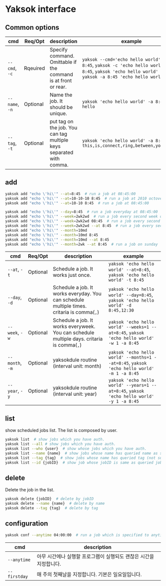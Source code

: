 # Yaksok interface

## Common options

| cmd | Req/Opt | description | example | 
| --- | --- | --- | --- | 
| `--cmd`, `-c` | Rqeuired | Specify command. Omittable if the command is at front or rear. | `yaksok --cmd='echo hello world' -a 8:45`, `yaksok -c 'echo hello world' -a 8:45`, `yaksok 'echo hello world' -a 8:45`, `yaksok -a 8:45 'echo hello world'` | 
| `--name`, `-n` | Optional | Name the job. It should be unique. |  `yaksok 'echo hello world' -a 8:45 -n hello`  | 
| `--tag`, `-t` | Optional | put tag on the job. You can tag multiple keys separated with comma. |  `yaksok 'echo hello world' -a 8:45 -t this,is,connect,ring,between,you,and,me`  | 

## add

``` sh
yaksok add "echo \'hi\'" --at=8:45  # run a job at 08:45:00
yaksok add "echo \'hi\'" --at=10-10-10 8:45  # run a job at 2010 octover 10th 08:45:00
yaksok add "echo \'hi\'" --at=10-10 8:45  # run a job at 08:45:00

yaksok add "echo \'hi\'" --day=8:45  # run a job everyday at 08:45:00
yaksok add "echo \'hi\'" --week=2wk2wd  # run a job every second week on monday (second weekday) at anytime. Supports only dateformat.
yaksok add "echo \'hi\'" --week=2wk2wd 08:45  # run a job every second week on monday (second weekday) at 08:45:00. Supports only dateformat.
yaksok add "echo \'hi\'" --week=2wk2wd --at 8:45  # run a job every second week on monday (second weekday) at 08:45:00. Supports only dateformat.
yaksok add "echo \'hi\'" --month=10md
yaksok add "echo \'hi\'" --month=10md 8:45
yaksok add "echo \'hi\'" --month=10md --at 8:45
yaksok add "echo \'hi\'" --month=2wk --at 8:45  # run a job on sunday
```

| cmd | Req/Opt | description | example | 
| --- | --- | --- | --- | 
| `--at`, `-t`  |   Optional  |  Schedule a job. It works just once.  |  `yaksok 'echo hello world' --at=8:45`, `yaksok 'echo hello world' -t 8:45`| 
| `--day`, `-d` | Optional | Schedule a job. It works everyday. You can schedule multiple times. critaria is comma(`,`) | `yaksok 'echo hello world' --day=8:45`, `yaksok 'echo hello world' -d 8:45,12:30` | 
| `--week`, `-w` | Optional | Schedule a job. It works everyweek. You can schedule multiple days. critaria is comma(`,`) | `yaksok 'echo hello world' --weeks=1 --at=8:45`, `yaksok 'echo hello world' -w 1 -a 8:45` | 
| `--month`, `-m` | Optional | yaksokdule routine (interval unit: month) | `yaksok 'echo hello world' --months=1 --at=8:45`, `yaksok 'echo hello world' -m 1 -a 8:45` | 
| `--year`, `-y` | Optional | yaksokdule routine (interval unit: year) | `yaksok 'echo hello world' --years=1 --at=8:45`, `yaksok 'echo hello world' -y 1 -a 8:45` | 

## list

show scheduled jobs list. The list is composed by user.

``` sh
yaksok list  # show jobs which you have auth.
yaksok list --all # show jobs which you have auth.
yaksok list --who {user}  # show whose jobs which you have auth.
yaksok list --name {name}  # show jobs whose name has queried name as substring
yaksok list --tag {tag}  # show jobs whose name has queried tag (not substring)
yaksok list --id {jobID}  # show job whose jobID is same as queried jobID
```

## delete

Delete the job in the list.

``` sh
yaksok delete {jobID}  # delete by jobID
yaksok delete --name {name}  # delete by name
yaksok delete --tag {tag}  # delete by tag
```

## configuration

``` sh
yaksok conf --anytime 04:00:00  # run a job which is specified to anytime
```

| cmd | description |
| --- | --- |
| `--anytime` | 아무 시간에나 실행할 프로그램이 실행되도 괜찮은 시간을 지정합니다. |
| `--firstday` | 매 주의 첫째날을 지정합니다. 기본은 일요일입니다. |